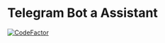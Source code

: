 # Telegram Bot a Assistant
[![CodeFactor](https://www.codefactor.io/repository/github/turtleold/assistant_bot/badge)](https://www.codefactor.io/repository/github/turtleold/assistant_bot)
